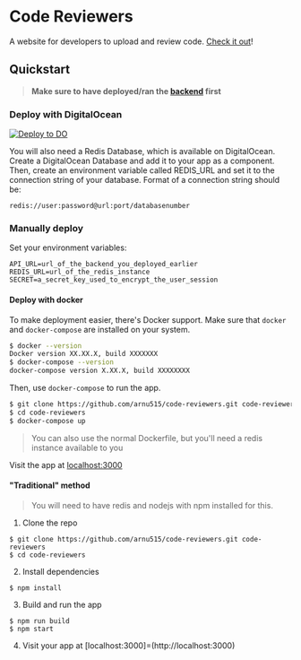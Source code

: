 # Code Reviewers

A website for developers to upload and review code. [Check it out](https://codereviewers.gq)!

## Quickstart

> **Make sure to have deployed/ran the [backend](https://github.com/arnu515/code-reviewers-backend) first**

### Deploy with DigitalOcean

[![Deploy to DO](https://mp-assets1.sfo2.digitaloceanspaces.com/deploy-to-do/do-btn-blue.svg)](https://cloud.digitalocean.com/apps/new?repo=https://github.com/arnu515/code-reviewers/tree/master)

You will also need a Redis Database, which is available on DigitalOcean. Create a DigitalOcean Database and add it to your app as a component. Then, create an environment variable called REDIS_URL and set it to the connection string of your database. Format of a connection string should be:

```
redis://user:password@url:port/databasenumber
```

### Manually deploy

Set your environment variables:
```
API_URL=url_of_the_backend_you_deployed_earlier
REDIS_URL=url_of_the_redis_instance
SECRET=a_secret_key_used_to_encrypt_the_user_session
```

#### Deploy with docker

To make deployment easier, there's Docker support. Make sure that `docker` and `docker-compose` are installed on your system.

```sh
$ docker --version
Docker version XX.XX.X, build XXXXXXX
$ docker-compose --version
docker-compose version X.XX.X, build XXXXXXXX
```

Then, use `docker-compose` to run the app.

```sh
$ git clone https://github.com/arnu515/code-reviewers.git code-reviewers
$ cd code-reviewers
$ docker-compose up
```

> You can also use the normal Dockerfile, but you'll need a redis instance available to you

Visit the app at [localhost:3000](http://localhost:3000)

#### "Traditional" method

> You will need to have redis and nodejs with npm installed for this.

1. Clone the repo
```
$ git clone https://github.com/arnu515/code-reviewers.git code-reviewers
$ cd code-reviewers
```

2. Install dependencies
```
$ npm install
```

3. Build and run the app
```
$ npm run build
$ npm start
```

4. Visit your app at [localhost:3000]=(http://localhost:3000)
